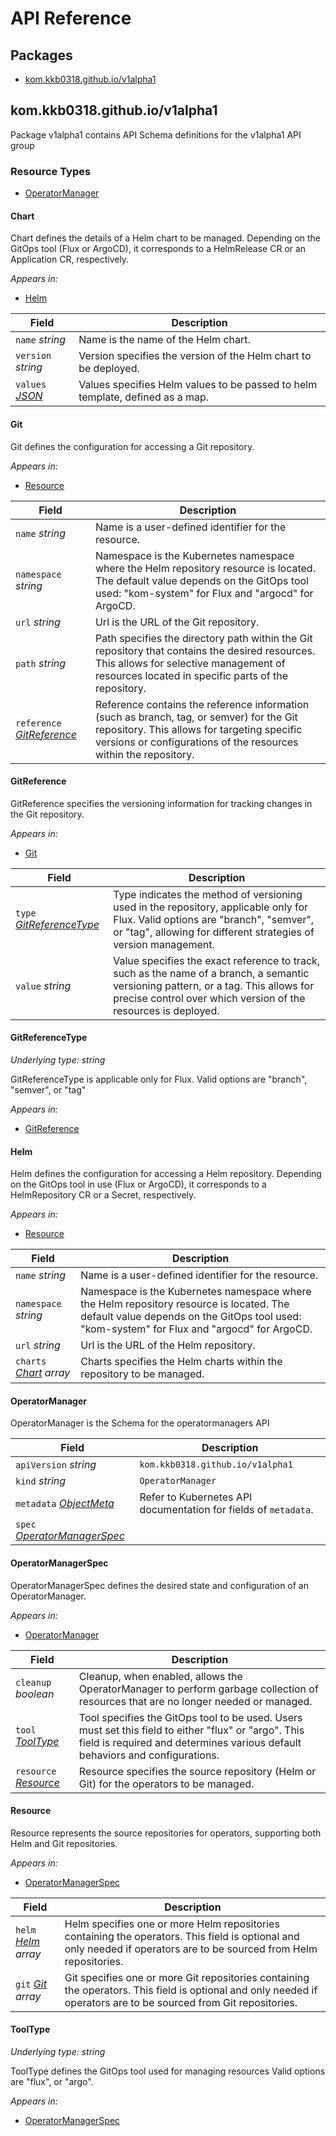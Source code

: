 # API Reference

## Packages
- [kom.kkb0318.github.io/v1alpha1](#komkkb0318githubiov1alpha1)


## kom.kkb0318.github.io/v1alpha1

Package v1alpha1 contains API Schema definitions for the  v1alpha1 API group

### Resource Types
- [OperatorManager](#operatormanager)



#### Chart



Chart defines the details of a Helm chart to be managed. Depending on the GitOps tool (Flux or ArgoCD), it corresponds to a HelmRelease CR or an Application CR, respectively.

_Appears in:_
- [Helm](#helm)

| Field | Description |
| --- | --- |
| `name` _string_ | Name is the name of the Helm chart. |
| `version` _string_ | Version specifies the version of the Helm chart to be deployed. |
| `values` _[JSON](#json)_ | Values specifies Helm values to be passed to helm template, defined as a map. |


#### Git



Git defines the configuration for accessing a Git repository.

_Appears in:_
- [Resource](#resource)

| Field | Description |
| --- | --- |
| `name` _string_ | Name is a user-defined identifier for the resource. |
| `namespace` _string_ | Namespace is the Kubernetes namespace where the Helm repository resource is located. The default value depends on the GitOps tool used: "kom-system" for Flux and "argocd" for ArgoCD. |
| `url` _string_ | Url is the URL of the Git repository. |
| `path` _string_ | Path specifies the directory path within the Git repository that contains the desired resources. This allows for selective management of resources located in specific parts of the repository. |
| `reference` _[GitReference](#gitreference)_ | Reference contains the reference information (such as branch, tag, or semver) for the Git repository. This allows for targeting specific versions or configurations of the resources within the repository. |


#### GitReference



GitReference specifies the versioning information for tracking changes in the Git repository.

_Appears in:_
- [Git](#git)

| Field | Description |
| --- | --- |
| `type` _[GitReferenceType](#gitreferencetype)_ | Type indicates the method of versioning used in the repository, applicable only for Flux. Valid options are "branch", "semver", or "tag", allowing for different strategies of version management. |
| `value` _string_ | Value specifies the exact reference to track, such as the name of a branch, a semantic versioning pattern, or a tag. This allows for precise control over which version of the resources is deployed. |


#### GitReferenceType

_Underlying type:_ _string_

GitReferenceType is applicable only for Flux. Valid options are "branch", "semver", or "tag"

_Appears in:_
- [GitReference](#gitreference)



#### Helm



Helm defines the configuration for accessing a Helm repository. Depending on the GitOps tool in use (Flux or ArgoCD), it corresponds to a HelmRepository CR or a Secret, respectively.

_Appears in:_
- [Resource](#resource)

| Field | Description |
| --- | --- |
| `name` _string_ | Name is a user-defined identifier for the resource. |
| `namespace` _string_ | Namespace is the Kubernetes namespace where the Helm repository resource is located. The default value depends on the GitOps tool used: "kom-system" for Flux and "argocd" for ArgoCD. |
| `url` _string_ | Url is the URL of the Helm repository. |
| `charts` _[Chart](#chart) array_ | Charts specifies the Helm charts within the repository to be managed. |


#### OperatorManager



OperatorManager is the Schema for the operatormanagers API



| Field | Description |
| --- | --- |
| `apiVersion` _string_ | `kom.kkb0318.github.io/v1alpha1`
| `kind` _string_ | `OperatorManager`
| `metadata` _[ObjectMeta](https://kubernetes.io/docs/reference/generated/kubernetes-api/v1.29/#objectmeta-v1-meta)_ | Refer to Kubernetes API documentation for fields of `metadata`. |
| `spec` _[OperatorManagerSpec](#operatormanagerspec)_ |  |


#### OperatorManagerSpec



OperatorManagerSpec defines the desired state and configuration of an OperatorManager.

_Appears in:_
- [OperatorManager](#operatormanager)

| Field | Description |
| --- | --- |
| `cleanup` _boolean_ | Cleanup, when enabled, allows the OperatorManager to perform garbage collection of resources that are no longer needed or managed. |
| `tool` _[ToolType](#tooltype)_ | Tool specifies the GitOps tool to be used. Users must set this field to either "flux" or "argo". This field is required and determines various default behaviors and configurations. |
| `resource` _[Resource](#resource)_ | Resource specifies the source repository (Helm or Git) for the operators to be managed. |




#### Resource



Resource represents the source repositories for operators, supporting both Helm and Git repositories.

_Appears in:_
- [OperatorManagerSpec](#operatormanagerspec)

| Field | Description |
| --- | --- |
| `helm` _[Helm](#helm) array_ | Helm specifies one or more Helm repositories containing the operators. This field is optional and only needed if operators are to be sourced from Helm repositories. |
| `git` _[Git](#git) array_ | Git specifies one or more Git repositories containing the operators. This field is optional and only needed if operators are to be sourced from Git repositories. |


#### ToolType

_Underlying type:_ _string_

ToolType defines the GitOps tool used for managing resources Valid options are "flux", or "argo".

_Appears in:_
- [OperatorManagerSpec](#operatormanagerspec)



